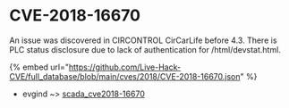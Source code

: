 # CVE-2018-16670

An issue was discovered in CIRCONTROL CirCarLife before 4.3. There is PLC status disclosure due to lack of authentication for /html/devstat.html.

{% embed url="https://github.com/Live-Hack-CVE/full_database/blob/main/cves/2018/CVE-2018-16670.json" %}


* evgind ~> [scada_cve2018-16670](https://zeste.alice-snow.ru/2018/database/cve-2018-16670/scada_cve2018-16670-evgind)